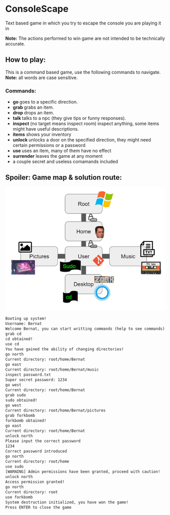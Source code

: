 # ConsoleScape
Text based game in which you try to escape the console you are playing it in

**Note:** The actions performed to win game are not intended to be technically accurate.

## How to play:
This is a command based game, use the following commands to navigate.
**Note:** all words are case sensitive.

### Commands:
- **go <direction>** goes to a specific direction.
- **grab <item>** grabs an item.
- **drop <item>** drops an item.
- **talk <npc>** talks to a npc (they give tips or funny responses).
- **inspect <target>** (no target means inspect room) inspect anything, some items might have useful descriptions.
- **items** shows your inventory
- **unlock <direction>** unlocks a door on the specified direction, they might need certain permissions or a password
- **use <item>** uses an item, many of them have no effect
- **surrender** leaves the game at any moment
- a couple secret and useless comamands included

## Spoiler: Game map & solution route:
  
![Game Map](https://github.com/Bernatmago/ConsoleScape/blob/master/game_map.PNG)
  
```
Booting up system!
Username: Bernat
Welcome Bernat, you can start writting commands (help to see commands)
grab cd
cd obtained!
use cd
You have gained the ability of changing directories!
go north
Current directory: root/home/Bernat
go east
Current directory: root/home/Bernat/music
inspect password.txt
Super secret password: 1234
go west
Current directory: root/home/Bernat
grab sudo
sudo obtained!
go west
Current directory: root/home/Bernat/pictures
grab forkbomb
forkbomb obtained!
go east
Current directory: root/home/Bernat
unlock north
Please input the correct password
1234
Correct password introduced
go north
Current directory: root/home
use sudo
[WARNING] Admin permissions have been granted, proceed with caution!
unlock north
Access permission granted!
go north
Current directory: root
use forkbomb
System destruction initialized, you have won the game!
Press ENTER to close the game
```

